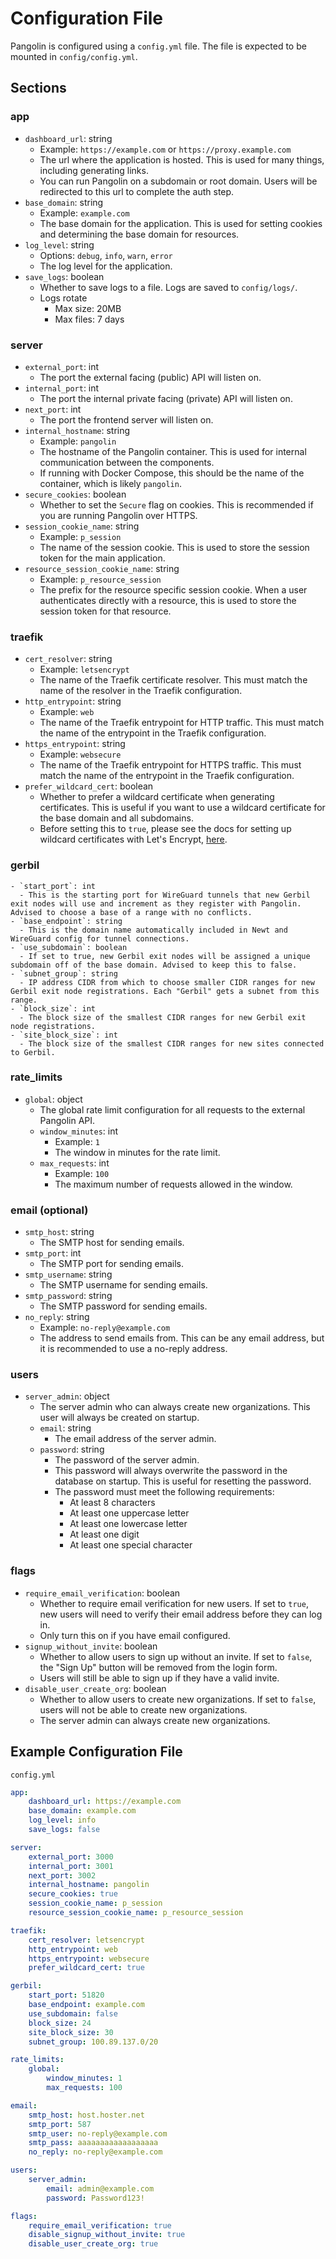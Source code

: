 # Configuration File

Pangolin is configured using a `config.yml` file. The file is expected to be mounted in `config/config.yml`.

## Sections

### app

-   `dashboard_url`: string
    -   Example: `https://example.com` or `https://proxy.example.com`
    -   The url where the application is hosted. This is used for many things, including generating links.
    -   You can run Pangolin on a subdomain or root domain. Users will be redirected to this url to complete the auth step.
-   `base_domain`: string
    -   Example: `example.com`
    -   The base domain for the application. This is used for setting cookies and determining the base domain for resources.
-   `log_level`: string
    -   Options: `debug`, `info`, `warn`, `error`
    -   The log level for the application.
-   `save_logs`: boolean
    -   Whether to save logs to a file. Logs are saved to `config/logs/`.
    -   Logs rotate
        -   Max size: 20MB
        -   Max files: 7 days

### server

-   `external_port`: int
    -   The port the external facing (public) API will listen on.
-   `internal_port`: int
    -   The port the internal private facing (private) API will listen on.
-   `next_port`: int
    -   The port the frontend server will listen on.
-   `internal_hostname`: string
    -   Example: `pangolin`
    -   The hostname of the Pangolin container. This is used for internal communication between the components.
    -   If running with Docker Compose, this should be the name of the container, which is likely `pangolin`.
-   `secure_cookies`: boolean
    -   Whether to set the `Secure` flag on cookies. This is recommended if you are running Pangolin over HTTPS.
-   `session_cookie_name`: string
    -   Example: `p_session`
    -   The name of the session cookie. This is used to store the session token for the main application.
-   `resource_session_cookie_name`: string
    -   Example: `p_resource_session`
    -   The prefix for the resource specific session cookie. When a user authenticates directly with a resource, this is used to store the session token for that resource.

### traefik

-   `cert_resolver`: string
    -   Example: `letsencrypt`
    -   The name of the Traefik certificate resolver. This must match the name of the resolver in the Traefik configuration.
-   `http_entrypoint`: string
    -   Example: `web`
    -   The name of the Traefik entrypoint for HTTP traffic. This must match the name of the entrypoint in the Traefik configuration.
-   `https_entrypoint`: string
    -   Example: `websecure`
    -   The name of the Traefik entrypoint for HTTPS traffic. This must match the name of the entrypoint in the Traefik configuration.
-   `prefer_wildcard_cert`: boolean
    -   Whether to prefer a wildcard certificate when generating certificates. This is useful if you want to use a wildcard certificate for the base domain and all subdomains.
    -   Before setting this to `true`, please see the docs for setting up wildcard certificates with Let's Encrypt, <a href="/Pangolin/wildcard-certs">here</a>.

### gerbil
    - `start_port`: int
      - This is the starting port for WireGuard tunnels that new Gerbil exit nodes will use and increment as they register with Pangolin. Advised to choose a base of a range with no conflicts.
    - `base_endpoint`: string
      - This is the domain name automatically included in Newt and WireGuard config for tunnel connections.
    - `use_subdomain`: boolean
      - If set to true, new Gerbil exit nodes will be assigned a unique subdomain off of the base domain. Advised to keep this to false.
    - `subnet_group`: string
      - IP address CIDR from which to choose smaller CIDR ranges for new Gerbil exit node registrations. Each "Gerbil" gets a subnet from this range.
    - `block_size`: int
      - The block size of the smallest CIDR ranges for new Gerbil exit node registrations.
    - `site_block_size`: int
      - The block size of the smallest CIDR ranges for new sites connected to Gerbil.

### rate_limits

-   `global`: object
    -   The global rate limit configuration for all requests to the external Pangolin API.
    -   `window_minutes`: int
        -   Example: `1`
        -   The window in minutes for the rate limit.
    -   `max_requests`: int
        -   Example: `100`
        -   The maximum number of requests allowed in the window.

### email (optional)

-   `smtp_host`: string
    -   The SMTP host for sending emails.
-   `smtp_port`: int
    -   The SMTP port for sending emails.
-   `smtp_username`: string
    -   The SMTP username for sending emails.
-   `smtp_password`: string
    -   The SMTP password for sending emails.
-   `no_reply`: string
    -   Example: `no-reply@example.com`
    -   The address to send emails from. This can be any email address, but it is recommended to use a no-reply address.

### users

-   `server_admin`: object
    -   The server admin who can always create new organizations. This user will always be created on startup.
    -   `email`: string
        -   The email address of the server admin.
    -   `password`: string
        -   The password of the server admin.
        -   This password will always overwrite the password in the database on startup. This is useful for resetting the password.
        -   The password must meet the following requirements:
            -   At least 8 characters
            -   At least one uppercase letter
            -   At least one lowercase letter
            -   At least one digit
            -   At least one special character

### flags

-   `require_email_verification`: boolean
    -   Whether to require email verification for new users. If set to `true`, new users will need to verify their email address before they can log in.
    -   Only turn this on if you have email configured.
-   `signup_without_invite`: boolean
    -   Whether to allow users to sign up without an invite. If set to `false`, the "Sign Up" button will be removed from the login form.
    -   Users will still be able to sign up if they have a valid invite.
-   `disable_user_create_org`: boolean
    -   Whether to allow users to create new organizations. If set to `false`, users will not be able to create new organizations.
    -   The server admin can always create new organizations.

## Example Configuration File

`config.yml`

```yaml
app:
    dashboard_url: https://example.com
    base_domain: example.com
    log_level: info
    save_logs: false

server:
    external_port: 3000
    internal_port: 3001
    next_port: 3002
    internal_hostname: pangolin
    secure_cookies: true
    session_cookie_name: p_session
    resource_session_cookie_name: p_resource_session

traefik:
    cert_resolver: letsencrypt
    http_entrypoint: web
    https_entrypoint: websecure
    prefer_wildcard_cert: true

gerbil:
    start_port: 51820
    base_endpoint: example.com
    use_subdomain: false
    block_size: 24
    site_block_size: 30
    subnet_group: 100.89.137.0/20

rate_limits:
    global:
        window_minutes: 1
        max_requests: 100

email:
    smtp_host: host.hoster.net
    smtp_port: 587
    smtp_user: no-reply@example.com
    smtp_pass: aaaaaaaaaaaaaaaaaa
    no_reply: no-reply@example.com

users:
    server_admin:
        email: admin@example.com
        password: Password123!

flags:
    require_email_verification: true
    disable_signup_without_invite: true
    disable_user_create_org: true
```
